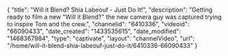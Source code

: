 {
    "title": "Will it Blend? Shia Labeouf - Just Do It!",
    "description": "Getting ready to film a new \"Will it Blend?\" the new camera guy was captured trying to inspire Tom and the crew.",
    "channelid": "6410336",
    "videoid": "66090433",
    "date_created": "1433535615",
    "date_modified": "1468367984",
    "type": "captivate",
    "layout": "channelVideo",
    "url": "\/home\/will-it-blend-shia-labeouf-just-do-it\/6410336-66090433"
}